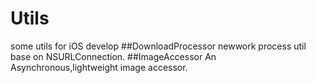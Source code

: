 # Utils
some utils for iOS develop
##DownloadProcessor
newwork process util base on NSURLConnection.
##ImageAccessor
An Asynchronous,lightweight image accessor.
 

